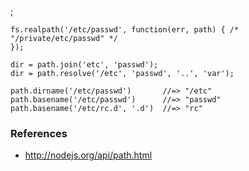 ;

    fs.realpath('/etc/passwd', function(err, path) { /* "/private/etc/passwd" */ 
    });

    dir = path.join('etc', 'passwd');
    dir = path.resolve('/etc', 'passwd', '..', 'var');

    path.dirname('/etc/passwd')       //=> "/etc"
    path.basename('/etc/passwd')      //=> "passwd"
    path.basename('/etc/rc.d', '.d')  //=> "rc"

### References

-   http://nodejs.org/api/path.html
